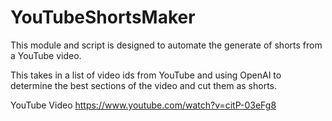 # YouTubeShortsMaker

This module and script is designed to automate the generate of shorts from a YouTube video.

This takes in a list of video ids from YouTube and using OpenAI to determine the best sections of the video and cut them as shorts.

YouTube Video
https://www.youtube.com/watch?v=citP-03eFg8
